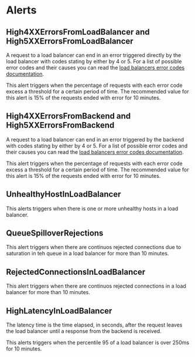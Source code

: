 # Alerts
## High4XXErrorsFromLoadBalancer and High5XXErrorsFromLoadBalancer
A request to a load balancer can end in an error triggered directly by the load balancer with codes stating by either by 4 or 5.
For a list of possible error codes and their causes you can read the [load balancers error codes documentation](https://docs.aws.amazon.com/elasticloadbalancing/atest/application/load-balancer-troubleshooting.html).

This alert triggers when the percentage of requests with each error code excess a threshold for a certain period of time.
The recommended value for this alert is 15% of the requests ended with error for 10 minutes.

## High4XXErrorsFromBackend and High5XXErrorsFromBackend
A request to a load balancer can end in an error triggered by the backend with codes stating by either by 4 or 5.
For a list of possible error codes and their causes you can read the [load balancers error codes documentation](https://docs.aws.amazon.com/elasticloadbalancing/atest/application/load-balancer-troubleshooting.html).

This alert triggers when the percentage of requests with each error code excess a threshold for a certain period of time.
The recommended value for this alert is 15% of the requests ended with error for 10 minutes.

## UnhealthyHostInLoadBalancer
This alerts triggers when there is one or more unhealthy hosts in a load balancer.

## QueueSpilloverRejections
This alert triggers when there are continuos rejected connections due to saturation in teh queue in a load balancer for more than 10 minutes.

## RejectedConnectionsInLoadBalancer
This alert triggers when there are continuos rejected connections in a load balancer for more than 10 minutes.

## HighLatencyInLoadBalancer
The latency time is the time elapsed, in seconds, after the request leaves the load balancer until a response from the backend is received.

This alerts triggers when the percentile 95 of a load balancer is over 250ms for 10 minutes.
